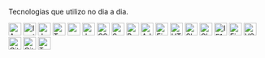 
Tecnologias que utilizo no dia a dia.
<br>
<div align="left">
  <img src="https://cdn.jsdelivr.net/gh/devicons/devicon/icons/angularjs/angularjs-original.svg" alt="Angular" title="Angular" height="25" />
  <img src="https://cdn.jsdelivr.net/gh/devicons/devicon/icons/ionic/ionic-original.svg" alt="Ionic" title="Ionic" height="25" />
  <img src="https://cdn.jsdelivr.net/gh/devicons/devicon/icons/javascript/javascript-original.svg" alt="Javascript" title="Javascript" height="25" />
  <img src="https://cdn.jsdelivr.net/gh/devicons/devicon/icons/typescript/typescript-original.svg" alt="Typescript" title="Typescript" height="25" />
  <img src="https://cdn.jsdelivr.net/gh/devicons/devicon/icons/npm/npm-original-wordmark.svg" alt="npm" title="npm" height="25" />
  <img src="https://cdn.jsdelivr.net/gh/devicons/devicon/icons/jquery/jquery-original.svg" alt="Jquery" title="Jquery" height="25" />
  <img src="https://cdn.jsdelivr.net/gh/devicons/devicon/icons/css3/css3-original.svg" alt="CSS" title="CSS" height="25" />
  <img src="https://cdn.jsdelivr.net/gh/devicons/devicon/icons/sass/sass-original.svg" alt="Sass" title="Sass" height="25" />
  <img src="https://cdn.jsdelivr.net/gh/devicons/devicon/icons/bootstrap/bootstrap-original.svg" alt="Bootstrap" title="Bootstrap" height="25" />
  <img src="https://cdn.jsdelivr.net/gh/devicons/devicon/icons/xd/xd-plain.svg" alt="Adobe Xd" title="Adobe Xd" height="25" />
  <img src="https://cdn.jsdelivr.net/gh/devicons/devicon/icons/figma/figma-original.svg" alt="Figma" title="Figma" height="25" />
  <img src="https://cdn.jsdelivr.net/gh/devicons/devicon/icons/html5/html5-original.svg" alt="HTML 5" title="HTML 5" height="25" />
  <img src="https://cdn.jsdelivr.net/gh/devicons/devicon/icons/slack/slack-original.svg" alt="Slack" title="Slack" height="25" />
  <img src="https://cdn.jsdelivr.net/gh/devicons/devicon/icons/chrome/chrome-original.svg" alt="Chrome" title="Chrome" height="25" />
  <img src="https://cdn.jsdelivr.net/gh/devicons/devicon/icons/ie10/ie10-original.svg" alt="IE10" title="IE10" height="25" />
  <img src="https://cdn.jsdelivr.net/gh/devicons/devicon/icons/firefox/firefox-original.svg" alt="Firefox" title="Firefox" height="25" />
  <img src="https://cdn.jsdelivr.net/gh/devicons/devicon/icons/vscode/vscode-original.svg" alt="VSCode" title="VSCode" height="25" />
  <img src="https://cdn.jsdelivr.net/gh/devicons/devicon/icons/git/git-original.svg" alt="Git" title="Git" height="25" />
  <img src="https://cdn.jsdelivr.net/gh/devicons/devicon/icons/github/github-original.svg" alt="Github" title="Github" height="25" />
  <img src="https://cdn.jsdelivr.net/gh/devicons/devicon/icons/trello/trello-plain.svg" alt="Trello" title="Trello" height="25" />
</div>

<!--
**baptistellafe/baptistellafe** is a ✨ _special_ ✨ repository because its `README.md` (this file) appears on your GitHub profile.

Here are some ideas to get you started:

- 🔭 I’m currently working on ...
- 🌱 I’m currently learning ...
- 👯 I’m looking to collaborate on ...
- 🤔 I’m looking for help with ...
- 💬 Ask me about ...
- 📫 How to reach me: ...
- 😄 Pronouns: ...
- ⚡ Fun fact: ...
-->
